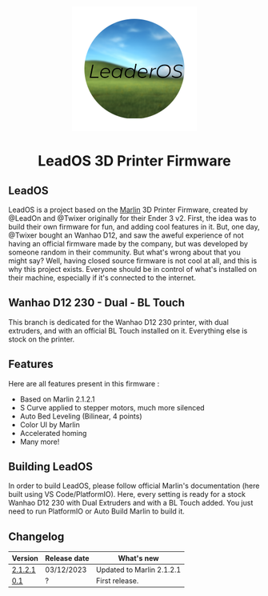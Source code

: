 <p align="center"><img src="../../../images/logo.png" height="250" alt="LeaderOS's logo" /></p>

<h1 align="center">LeadOS 3D Printer Firmware</h1>

## LeadOS

LeadOS is a project based on the [Marlin](https://github.com/MarlinFirmware/Marlin) 3D Printer Firmware, created by @LeadOn and @Twixer originally for their Ender 3 v2. First, the idea was to build their own firmware for fun, and adding cool features in it. But, one day, @Twixer bought an Wanhao D12, and saw the aweful experience of not having an official firmware made by the company, but was developed by someone random in their community. But what's wrong about that you might say? Well, having closed source firmware is not cool at all, and this is why this project exists. Everyone should be in control of what's installed on their machine, especially if it's connected to the internet.

## Wanhao D12 230 - Dual - BL Touch

This branch is dedicated for the Wanhao D12 230 printer, with dual extruders, and with an official BL Touch installed on it. Everything else is stock on the printer.

## Features

Here are all features present in this firmware :

- Based on Marlin 2.1.2.1
- S Curve applied to stepper motors, much more silenced
- Auto Bed Leveling (Bilinear, 4 points)
- Color UI by Marlin
- Accelerated homing
- Many more!

## Building LeadOS

In order to build LeadOS, please follow official Marlin's documentation (here built using VS Code/PlatformIO). Here, every setting is ready for a stock Wanhao D12 230 with Dual Extruders and with a BL Touch added. You just need to run PlatformIO or Auto Build Marlin to build it.

## Changelog

| Version                              | Release date | What's new                |
| ------------------------------------ | ------------ | ------------------------- |
| [2.1.2.1](https://valentinvirot.fr/) | 03/12/2023   | Updated to Marlin 2.1.2.1 |
| [0.1](https://valentinvirot.fr/)     | ?            | First release.            |
